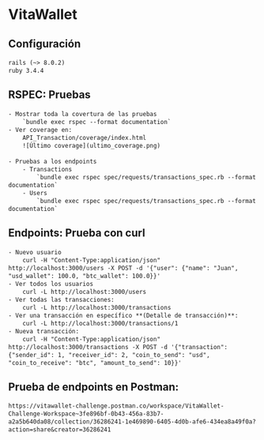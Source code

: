 # VitaWallet

## Configuración
    rails (~> 8.0.2)
    ruby 3.4.4

## **RSPEC**: Pruebas
    - Mostrar toda la covertura de las pruebas
        `bundle exec rspec --format documentation`
    - Ver coverage en:
        API_Transaction/coverage/index.html
        ![Último coverage](ultimo_coverage.png)

    - Pruebas a los endpoints
        - Transactions
            `bundle exec rspec spec/requests/transactions_spec.rb --format documentation`
        - Users
            `bundle exec rspec spec/requests/transactions_spec.rb --format documentation`

## **Endpoints**: Prueba con curl
    - Nuevo usuario 
        curl -H "Content-Type:application/json" http://localhost:3000/users -X POST -d '{"user": {"name": "Juan", "usd_wallet": 100.0, "btc_wallet": 100.0}}'
    - Ver todos los usuarios
        curl -L http://localhost:3000/users
    - Ver todas las transacciones:
        curl -L http://localhost:3000/transactions
    - Ver una transacción en específico **(Detalle de transacción)**:
        curl -L http://localhost:3000/transactions/1
    - Nueva transacción:
        curl -H "Content-Type:application/json" http://localhost:3000/transactions -X POST -d '{"transaction": {"sender_id": 1, "receiver_id": 2, "coin_to_send": "usd", "coin_to_receive": "btc", "amount_to_send": 10}}'

## Prueba de endpoints en Postman:
    https://vitawallet-challenge.postman.co/workspace/VitaWallet-Challenge-Workspace~3fe896bf-0b43-456a-83b7-a2a5b640da08/collection/36286241-1e469890-6405-4d0b-afe6-434ea8a49f0a?action=share&creator=36286241
